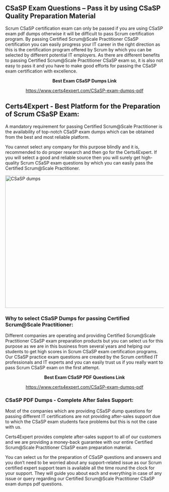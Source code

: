 <h2><strong>CSaSP Exam Questions &ndash; Pass it by using CSaSP Quality Preparation Material</strong></h2>
<p>Scrum CSaSP certification exam can only be passed if you are using CSaSP exam pdf dumps otherwise it will be difficult to pass Scrum certification program. By passing Certified Scrum@Scale Practitioner CSaSP certification you can easily progress your IT career in the right direction as this is the certification program offered by Scrum by which you can be selected by different potential IT employers. As there are different benefits to passing Certified Scrum@Scale Practitioner CSaSP exam so, it is also not easy to pass it and you have to make good efforts for passing the CSaSP exam certification with excellence.</p>
<p style="text-align: center;"><strong>Best Exam CSaSP Dumps Link</strong></p>
<p style="text-align: center;"><a href="https://www.certs4expert.com/CSaSP-exam-dumps-pdf">https://www.certs4expert.com/CSaSP-exam-dumps-pdf</a></p>
<h2><strong>Certs4Expert - Best Platform for the Preparation of Scrum CSaSP Exam:&nbsp; </strong></h2>
<p>A mandatory requirement for passing Certified Scrum@Scale Practitioner is the availability of top-notch CSaSP exam dumps which can be obtained from the best and most reliable platform.</p>
<p>You cannot select any company for this purpose blindly and it is, recommended to do proper research and then go for the Certs4Expert. If you will select a good and reliable source then you will surely get high-quality Scrum CSaSP exam questions by which you can easily pass the Certified Scrum@Scale Practitioner.</p>
<p><img style="display: block; margin-left: auto; margin-right: auto;" src="https://i.imgur.com/cCy1yN2.png" alt="CSaSP dumps" width="750" height="422" /></p>
<h3><strong>Why to select CSaSP Dumps for passing Certified Scrum@Scale Practitioner:</strong></h3>
<p>Different companies are operating and providing Certified Scrum@Scale Practitioner CSaSP exam preparation products but you can select us for this purpose as we are in this business from several years and helping our students to get high scores in Scrum CSaSP exam certification programs. Our CSaSP practice exam questions are created by the Scrum certified IT professionals and IT experts and you can easily trust us if you really want to pass Scrum CSaSP exam on the first attempt.</p>
<p style="text-align: center;"><strong>Best Exam CSaSP PDF Questions Link</strong></p>
<p style="text-align: center;"><a href="https://www.certs4expert.com/CSaSP-exam-dumps-pdf">https://www.certs4expert.com/CSaSP-exam-dumps-pdf</a></p>
<h3><strong>CSaSP PDF Dumps - Complete After Sales Support:</strong></h3>
<p>Most of the companies which are providing CSaSP dump questions for passing different IT certifications are not providing after-sales support due to which the CSaSP exam students face problems but this is not the case with us.</p>
<p>Certs4Expert provides complete after-sales support to all of our customers and we are providing a money-back guarantee with our entire Certified Scrum@Scale Practitioner CSaSP exam preparation material.</p>
<p>You can select us for the preparation of CSaSP questions and answers and you don&rsquo;t need to be worried about any support-related issue as our Scrum certified expert support team is available all the time round the clock for your support. They will guide you about each and everything in case of any issue or query regarding our Certified Scrum@Scale Practitioner CSaSP exam dumps pdf questions.</p>
